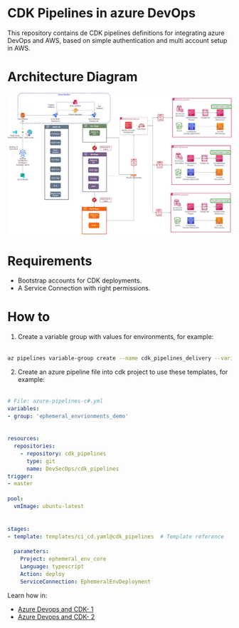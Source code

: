 # CDK Pipelines in azure DevOps

This repository contains de CDK pipelines definitions for integrating azure DevOps and AWS, based on simple authentication and multi account setup in AWS.

# Architecture Diagram

![Diagram architecture](img/DevSecOps-DevSecOps-Serveless-at-Scale-%20AzureDev.jpg)

# Requirements

* Bootstrap accounts for CDK deployments.
* A Service Connection with right permissions.


# How to

1. Create a variable group with values for environments, for example:

```bash

az pipelines variable-group create --name cdk_pipelines_delivery --variables dev_account=123456789012 dev_region=us-east-2 --authorize true --description "Group for lab Pipelines Delivery" --project Delivery

```


2. Create an azure pipeline file into cdk project to use these templates, for example:

```yaml

# File: azure-pipelines-c#.yml
variables: 
- group: 'ephemeral_envrionments_demo'


resources:
  repositories:
    - repository: cdk_pipelines
      type: git
      name: DevSecOps/cdk_pipelines
trigger:
- master

pool:
  vmImage: ubuntu-latest


stages:
- template: templates/ci_cd.yaml@cdk_pipelines  # Template reference

  parameters:
    Project: ephemeral_env_core
    Language: typescript
    Action: deploy
    ServiceConnection: EphemeralEnvDeployment
```

Learn how in: 
- [Azure Devops and CDK- 1](https://dev.to/aws-builders/devsecops-with-aws-integrate-azure-devops-for-cdk-deployments-part-1-c4e) 
- [Azure Devops and CDK- 2](https://dev.to/aws-builders/devsecops-with-aws-integrate-azure-devops-for-cdk-deployments-part-2-33i5) 
